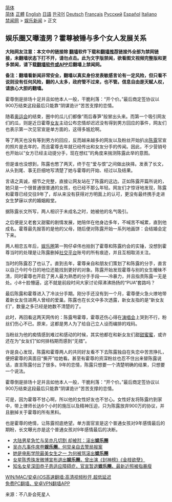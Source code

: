  <!-- 面包屑导航 --> <div class="breadcrumb"><!-- GTranslate: https://gtranslate.io/ -->  <div class="switcher notranslate">  <div class="selected">  <a href="#" onclick="return false;"> 简体</a>  </div>  <div class="option">  <a href="https://www.bannedbook.org" onclick="doGTranslate('zh-CN|zh-CN');jQuery('div.switcher div.selected a').html(jQuery(this).html());return false;" title="简体中文" class="nturl selected"> 简体</a>  <a href="https://www.bannedbook.org/zh-tw/" onclick="doGTranslate('zh-CN|zh-TW');jQuery('div.switcher div.selected a').html(jQuery(this).html());return false;" title="繁體中文" class="nturl"> 正體</a>  <a href="https://www.bannedbook.org/en/" onclick="doGTranslate('zh-CN|en');jQuery('div.switcher div.selected a').html(jQuery(this).html());return false;" title="English" class="nturl"> English</a>  <a href="https://www.bannedbook.org/ja/" onclick="doGTranslate('zh-CN|ja');jQuery('div.switcher div.selected a').html(jQuery(this).html());return false;" title="日本語" class="nturl"> 日語</a>  <a href="https://www.bannedbook.org/ko/" onclick="doGTranslate('zh-CN|ko');jQuery('div.switcher div.selected a').html(jQuery(this).html());return false;" title="한국어" class="nturl"> 한국어</a>  <a href="https://www.bannedbook.org/de/" onclick="doGTranslate('zh-CN|de');jQuery('div.switcher div.selected a').html(jQuery(this).html());return false;" title="Deutsch" class="nturl"> Deutsch</a>  <a href="https://www.bannedbook.org/fr/" onclick="doGTranslate('zh-CN|fr');jQuery('div.switcher div.selected a').html(jQuery(this).html());return false;" title="Français" class="nturl"> Français</a>  <a href="https://www.bannedbook.org/ru/" onclick="doGTranslate('zh-CN|ru');jQuery('div.switcher div.selected a').html(jQuery(this).html());return false;" title="Русский" class="nturl"> Русский</a>  <a href="https://www.bannedbook.org/es/" onclick="doGTranslate('zh-CN|es');jQuery('div.switcher div.selected a').html(jQuery(this).html());return false;" title="Español" class="nturl"> Español</a>  <a href="https://www.bannedbook.org/it/" onclick="doGTranslate('zh-CN|it');jQuery('div.switcher div.selected a').html(jQuery(this).html());return false;" title="Italiano" class="nturl"> Italiano</a>  </div>  </div>      <div class='breadcrumb-sub'><!-- Breadcrumb NavXT 6.3.0 --> <a href="https://www.bannedbook.org/" class="home">禁闻网</a> &gt; <a href="https://www.bannedbook.org/bnews/yule/" class="category">娱乐新闻</a> &gt; 正文</div></div><h2>娱乐圈又曝渣男？霍尊被锤与多个女人发展关系</h2> <p class="notice"><b>大陆网友注意：本文中的链接除 <a href="https://github.com/bannedbook/fanqiang" >翻墙</a>软件下载和<a href="https://github.com/killgcd/justmysocks/blob/master/README.md">翻墙推荐</a>链接外全部为禁网链接，未翻墙状态下打不开，请勿点击。此为文字版禁闻，欲看图文视频完整版和更多禁闻，请下载<a href="https://github.com/bannedbook/fanqiang">翻墙软件或APP</a>后翻墙上禁闻网。</p><p>备注：翻墙看新闻非常安全，翻墙以真实身份发表敏感言论有一定风险，但只看不说则没有任何风险，翻的人太多，政府管不过来，也不管。信息自由是天赋人权，请放心大胆的翻墙。</b></p>  <div class="entry"> <p id="summary">霍尊倒是排场十足并且如他本人一般，干脆利落：“开个价。”最后商定签协议以900万结束这段最后只能靠“阴谋诡计”苦苦支撑的恋情。</p> <p id="conimg">随着<a href="https://www.bannedbook.org/bnews/tag/%E5%A5%A5%E8%BF%90%E4%BC%9A/" class="st_tag internal_tag" rel="tag" title="标签 奥运会 下的日志">奥运会</a>的结束，圈中的瓜儿们都像“雨后春笋”般冒出头来。而第一个吸引网友们的瓜，则是近日霍尊<a href="https://www.bannedbook.org/bnews/tag/%e5%a5%b3%e5%8f%8b/" class="st_tag internal_tag" rel="tag" title="标签 女友 下的日志">女友</a>主动公布恋情却迟迟没有得到男方回应的事件，网友们也表示第一次见官宣是单方面的，这得多尴尬啊。</p> <p>等了两天也没有等到男方的回应，反而越来越多的网友以及粉丝开始扒出<a href="https://www.bannedbook.org/bnews/tag/%e9%99%88%e9%9c%b2/" class="st_tag internal_tag" rel="tag" title="标签 陈露 下的日志">陈露</a>官宣的照片是去年的，而且霍尊去年就已经传出和女友分手的传闻。因此，不少营销号也开始以“女方已经主动提分手，现在想红”的角度来揣测陈露此举的意图。</p> <p>但是谁也没想到，陈露也憋了两天，终于在“爱与恨”之间做出抉择。发表了长文，从头到尾、事无巨细地写清楚了她与霍尊的开始、经过以及结果。</p>  <p>言语之真诚，细节之完整，直接让网友站在了陈露的这边。正如陈露开篇所说的，她只是一个很普通很普通的女孩，也已经不那么年轻。网友们才惊讶地发现，陈露和霍尊已经交往9年了，却从来没有获得对方明面上的认可，更没有最终携手走进女生梦寐以求的婚姻殿堂。</p> <p>据陈露长文所写，两人相识于未成名之时，她被他的名气吸引。</p> <p>之后便是又老套又甜蜜的剧情发展，她陪伴在他身边多年，不喊苦不喊累，直到他成名。霍尊最先报答的是他的父母，随后便对陈露开始一系列地画饼：会结婚会定下来。</p> <p>两人相恋五年后，<a href="https://www.bannedbook.org/bnews/tag/%e5%a8%b1%e4%b9%90%e5%9c%88/" class="st_tag internal_tag" rel="tag" title="标签 娱乐圈 下的日志">娱乐圈</a>第一狗仔卓伟也拍到了霍尊和陈露约会的实锤，没想到霍尊当时的处理是让陈露删掉<a href="https://www.bannedbook.org/bnews/tag/%E7%A4%BE%E4%BA%A4%E5%B9%B3%E5%8F%B0/" class="st_tag internal_tag" rel="tag" title="标签 社交平台 下的日志">社交平台</a>账号的所有痕迹，并且互相取消关注。</p>  <p>当时的陈露忍了也认了。直到去年，霍尊亲自和朋友们策划了和陈露的分手，直言以自己今时今日的地位还能找到更好的对象。陈露开始发现霍尊与别的女生暧昧不清，同时霍尊也开启了男人最为熟悉的分手手段——冷暴力，并且指责陈露一无是处。小8十脸懵逼，这不就是前段时间大家讨论得沸沸扬扬的“PUA”套路吗？</p> <p>最后陈露和霍尊进入了冷淡分手期。刚分手还没有到一个月，霍尊便火急火燎地带着新女友住进两人曾经的爱巢。陈露也在长文中多次透露，新女友指的是“新女友们”，数量之多已经是她数不清楚的了。</p> <p>此时，再回看这两天网传的：陈露甩霍尊，霍尊还伤心得在<a href="https://www.bannedbook.org/bnews/tag/%e6%bc%94%e5%94%b1%e4%bc%9a/" class="st_tag internal_tag" rel="tag" title="标签 演唱会 下的日志">演唱会</a>上哭到不行，粉丝们伤心不已。原来，这都是男人为了给自己立人设而编排的戏码。</p> <p>当粉丝为他的痴情感到难过和感动的时候，其实他都在和新女友们甜<a href="https://www.bannedbook.org/bnews/tag/%e7%94%9c%e8%9c%9c%e8%9c%9c/" class="st_tag internal_tag" rel="tag" title="标签 甜蜜蜜 下的日志">甜蜜蜜</a>，或许还在为“女友们”如何排档期而感到“无措”。</p>  <p>许是良心发现，陈露和霍尊两人的共同好友看不下去陈露独自在失恋中苦苦挣扎，便把霍尊的真面目“撕开”给她看。甚至有霍尊的资深粉丝也忍不住出来替陈露说话，直言陈露付出了很多。9年的恋情，陈露只想要一个清楚明确的结果，只想要一个说法。</p> <p>霍尊倒是排场十足并且如他本人一般，干脆利落：“开个价。”最后商定签协议以900万结束这段最后只能靠“阴谋诡计”苦苦支撑的恋情。</p> <p>可是，因为霍尊不甘心啊，所以他的女性好友也不甘心。女性好友将陈露约到家中，带上律师长达6个小时的施压以及精神压迫，只为陈露放弃900万的协议，并且删掉关于霍尊的所有黑料。</p> <p>也是霍尊的绝情，让陈露彻底绝望。单方面官宣是这个普通女孩对9年感情最后的期盼，长文曝光亦是这个普通女孩对9年感情最后的决断。</p>  <ul class='op-related-articles' title='相关阅读'> <li><a href='https://www.bannedbook.org/bnews/yule/20210807/1601768.html' target='_blank'>大陆男星急忙与吴亦凡切割 却被怼：滚出<b>娱乐圈</b></a></li> <li><a href='https://www.bannedbook.org/bnews/yule/20210805/1600429.html' target='_blank'>吴亦凡事件席卷<b>娱乐圈</b>，何炅亲自去警局报案</a></li> <li><a href='https://www.bannedbook.org/bnews/yule/20210729/1596286.html' target='_blank'>她是电影学院最美女生之一 为何被骂滚出<b>娱乐圈</b></a></li> <li><a href='https://www.bannedbook.org/bnews/yule/20210625/1573777.html' target='_blank'>女星陈秀珠发微博宣布退出<b>娱乐圈</b>，曾出演《封神榜》《金枝欲孽》</a></li> <li><a href='https://www.bannedbook.org/bnews/yule/20210527/1554561.html' target='_blank'>知名女星深田恭子患适应障碍症，官宣暂退<b>娱乐圈</b>，最新近照被指暴瘦</a></li> </ul> <p class="texttj"> <a href="https://github.com/bannedbook/fanqiang/wiki/V2ray%E6%9C%BA%E5%9C%BA" target="_blank">WIN/MAC/安卓/iOS高速翻墙:高清视频秒开,超低延迟</a><br/> <a href="https://github.com/bannedbook/fanqiang/wiki/%E7%A6%81%E9%97%BB%E7%BD%91%E5%AE%89%E5%8D%93%E7%BF%BB%E5%A2%99%E6%96%B0%E9%97%BBAPP" target="_blank">免费PC翻墙、安卓VPN翻墙APP</a></p><p> 来源：不八卦会死星人 </p><a name='sharetosocial'></a>  <div style="margin-bottom:5px;padding-bottom:5px;clear:both"> <div id="archive-pix-1" class="banner-ads"> <!-- AuctionX Display platform tag START --> <div id="26318x728x90x621x_ADSLOT2" clicktrack="%%CLICK_URL_ESC%%"></div> <!-- AuctionX Display platform tag END --> </div> <div id="archive-pix-2" class="banner-ads"> <!-- AuctionX Display platform tag START --> <div id="26315x300x250x621x_ADSLOT2" clicktrack="%%CLICK_URL_ESC%%"></div> <!-- AuctionX Display platform tag END --> </div> </div>  <div id="archive-pix-1" class="banner-ads"> <!-- AuctionX Display platform tag START --> <div id="26318x728x90x621x_ADSLOT3" clicktrack="%%CLICK_URL_ESC%%"></div> <!-- AuctionX Display platform tag END --> </div> </div><!--END ENTRY--> 
